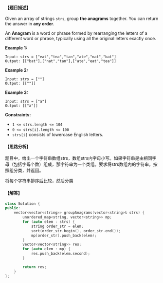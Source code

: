 #### 【题目描述】

Given an array of strings `strs`, group **the anagrams** together. You can return the answer in **any order**.

An **Anagram** is a word or phrase formed by rearranging the letters of a different word or phrase, typically using all the original letters exactly once.

**Example 1:**

```
Input: strs = ["eat","tea","tan","ate","nat","bat"]
Output: [["bat"],["nat","tan"],["ate","eat","tea"]]
```

**Example 2:**

```
Input: strs = [""]
Output: [[""]]
```

**Example 3:**

```
Input: strs = ["a"]
Output: [["a"]]
```

**Constraints:**

- `1 <= strs.length <= 104`
- `0 <= strs[i].length <= 100`
- `strs[i]` consists of lowercase English letters.

#### 【思路分析】

题目中，给出一个字符串数组strs，数组strs内字母小写。如果字符串是由相同字母（包括字母个数）组成，那字符串为一个类组。要求将strs数组内的字符串，按照组分类，并返回。

将每个字符串排序后比较，然后分类

#### 【解答】

```cpp
class Solution {
public:
    vector<vector<string>> groupAnagrams(vector<string>& strs) {
        unordered_map<string, vector<string>> mp;
        for (auto elem : strs) {
            string order_str = elem;
            sort(order_str.begin(), order_str.end());
            mp[order_str].push_back(elem);
        }
        vector<vector<string>> res;
        for (auto elem : mp) {
            res.push_back(elem.second);
        }

        return res;
    }
};
```

